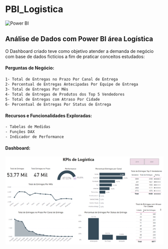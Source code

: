 # PBI_Logistica

![Power BI](https://img.shields.io/badge/Power-BI-d6c936?style=for-the-badge&logo=power-bi&logoColor=white)

## Análise de Dados com Power BI área Logística

O Dashboard criado teve como objetivo atender a demanda de negócio com base de dados fictícios a fim de praticar conceitos estudados:

#### Perguntas de Negócio:

    1- Total de Entregas no Prazo Por Canal de Entrega
    2- Percentual de Entregas Antecipadas Por Equipe de Entrega
    3- Total de Entregas Por Mês
    4- Total de Entregas de Produtos dos Top 5 Vendedores
    5- Total de Entregas com Atraso Por Cidade
    6- Percentual de Entregas Por Status de Entrega


#### Recursos e Funcionalidades Exploradas:

    - Tabelas de Medidas
    - Funções DAX
    - Indicador de Performance
    

#### Dashboard:


![Image](https://github.com/jaquelinesilfe/PBI_Logistica/blob/main/Images/dashboard_logistica.png)
